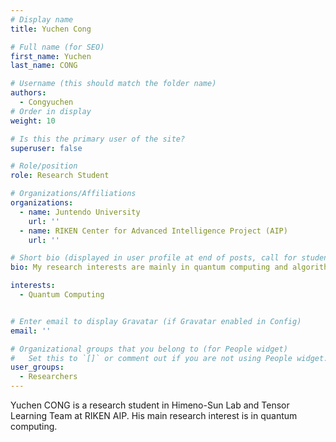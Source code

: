 ```yaml
---
# Display name
title: Yuchen Cong

# Full name (for SEO)
first_name: Yuchen
last_name: CONG

# Username (this should match the folder name)
authors:
  - Congyuchen
# Order in display
weight: 10

# Is this the primary user of the site?
superuser: false

# Role/position
role: Research Student

# Organizations/Affiliations
organizations:
  - name: Juntendo University
    url: ''
  - name: RIKEN Center for Advanced Intelligence Project (AIP)
    url: ''

# Short bio (displayed in user profile at end of posts, call for students is OK)
bio: My research interests are mainly in quantum computing and algorithm research.

interests:
  - Quantum Computing


# Enter email to display Gravatar (if Gravatar enabled in Config)
email: ''

# Organizational groups that you belong to (for People widget)
#   Set this to `[]` or comment out if you are not using People widget.
user_groups:
  - Researchers
---
```


Yuchen CONG is a research student in Himeno-Sun Lab and Tensor Learning Team at RIKEN AIP. His main research interest is in quantum computing.